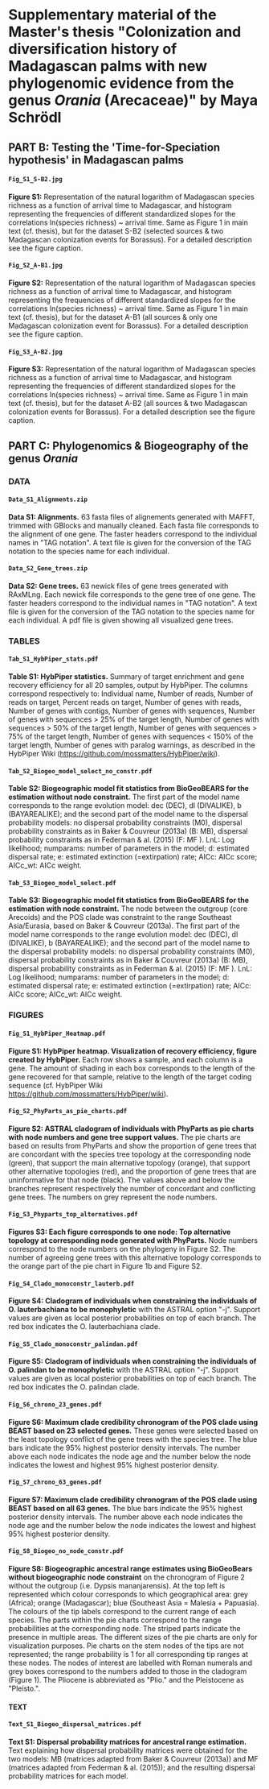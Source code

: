 # Supplementary material of the Master's thesis "Colonization and diversification history of Madagascan palms with new phylogenomic evidence from the genus *Orania* (Arecaceae)" by Maya Schrödl


## PART B: Testing the 'Time-for-Speciation hypothesis' in Madagascan palms

#### **`Fig_S1_S-B2.jpg`**

**Figure S1:** Representation of the natural logarithm of Madagascan species richness
as a function of arrival time to Madagascar, and histogram representing
the frequencies of different standardized slopes for the correlations ln(species richness) ~ arrival time. Same as Figure 1 in main text (cf. thesis), but for the dataset S-B2 (selected sources & two Madagascan colonization events for Borassus). For a detailed description see the figure caption.

#### **`Fig_S2_A-B1.jpg`**

**Figure S2:** Representation of the natural logarithm of Madagascan species richness
as a function of arrival time to Madagascar, and histogram representing
the frequencies of different standardized slopes for the correlations ln(species richness) ~ arrival time. Same as Figure 1 in main text (cf. thesis), but for the dataset A-B1 (all sources & only one Madagascan colonization event for Borassus). For a detailed description see the figure caption.

#### **`Fig_S3_A-B2.jpg`**

**Figure S3:** Representation of the natural logarithm of Madagascan species richness
as a function of arrival time to Madagascar, and histogram representing
the frequencies of different standardized slopes for the correlations ln(species richness) ~ arrival time. Same as Figure 1 in main text (cf. thesis), but for the dataset A-B2 (all sources & two Madagascan colonization events for Borassus). For a detailed description see the figure caption.


## PART C: Phylogenomics & Biogeography of the genus *Orania*

### DATA

#### **`Data_S1_Alignments.zip`**

**Data S1: Alignments.** 63 fasta files of alignements generated with MAFFT,
trimmed with GBlocks and manually cleaned. Each fasta file corresponds to the
alignment of one gene. The faster headers correspond to the individual names in
"TAG notation". A text file is given for the conversion of the TAG notation to the
species name for each individual.

#### **`Data_S2_Gene_trees.zip`**

**Data S2: Gene trees.** 63 newick files of gene trees generated with RAxMLng.
Each newick file corresponds to the gene tree of one gene. The faster headers
correspond to the individual names in "TAG notation". A text file is given for the
conversion of the TAG notation to the species name for each individual. A pdf file
is given showing all visualized gene trees.


### TABLES

#### **`Tab_S1_HybPiper_stats.pdf`**

**Table S1: HybPiper statistics.** Summary of target enrichment and gene recovery
efficiency for all 20 samples, output by HybPiper. The columns correspond
respectively to: Individual name, Number of reads, Number of reads on target, Percent
reads on target, Number of genes with reads, Number of genes with contigs,
Number of genes with sequences, Number of genes with sequences > 25% of the
target length, Number of genes with sequences > 50% of the target length, Number
of genes with sequences > 75% of the target length, Number of genes with sequences
$\lt$ 150% of the target length, Number of genes with paralog warnings, as described
in the HybPiper Wiki (https://github.com/mossmatters/HybPiper/wiki).

#### **`Tab_S2_Biogeo_model_select_no_constr.pdf`**

**Table S2: Biogeographic model fit statistics from BioGeoBEARS for the
estimation without node constraint.** The first part of the model name corresponds
to the range evolution model: dec (DEC), dl (DIVALIKE), b (BAYAREALIKE);
and the second part of the model name to the dispersal probability models:
no dispersal probability constraints (M0), dispersal probability constraints as in
Baker & Couvreur (2013a) (B: MB), dispersal probability constraints as in Federman
& al. (2015) (F: MF ). LnL: Log likelihood; numparams: number of parameters
in the model; d: estimated dispersal rate; e: estimated extinction (=extirpation)
rate; AICc: AICc score; AICc_wt: AICc weight.

#### **`Tab_S3_Biogeo_model_select.pdf`**

**Table S3: Biogeographic model fit statistics from BioGeoBEARS for the
estimation with node constraint.** The node between the outgroup (core Arecoids)
and the POS clade was constraint to the range Southeast Asia/Eurasia, based
on Baker & Couvreur (2013a). The first part of the model name corresponds to the
range evolution model: dec (DEC), dl (DIVALIKE), b (BAYAREALIKE); and the
second part of the model name to the dispersal probability models: no dispersal
probability constraints (M0), dispersal probability constraints as in Baker & Couvreur
(2013a) (B: MB), dispersal probability constraints as in Federman & al. (2015)
(F: MF ). LnL: Log likelihood; numparams: number of parameters in the model; d:
estimated dispersal rate; e: estimated extinction (=extirpation) rate; AICc: AICc
score; AICc_wt: AICc weight.

### FIGURES

#### **`Fig_S1_HybPiper_Heatmap.pdf`**

**Figure S1: HybPiper heatmap. Visualization of recovery efficiency, figure created
by HybPiper.** Each row shows a sample, and each column is a gene. The
amount of shading in each box corresponds to the length of the gene recovered for
that sample, relative to the length of the target coding sequence (cf. HybPiper Wiki
https://github.com/mossmatters/HybPiper/wiki).

#### **`Fig_S2_PhyParts_as_pie_charts.pdf`**

**Figure S2: ASTRAL cladogram of individuals with PhyParts as pie charts
with node numbers and gene tree support values.** The pie charts are based
on results from PhyParts and show the proportion of gene trees that are concordant
with the species tree topology at the corresponding node (green), that support the
main alternative topology (orange), that support other alternative topologies (red),
and the proportion of gene trees that are uninformative for that node (black). The
values above and below the branches represent respectively the number of concordant
and conflicting gene trees. The numbers on grey represent the node numbers.


#### **`Fig_S3_Phyparts_top_alternatives.pdf`**

**Figures S3: Each figure corresponds to one node: Top alternative topology
at corresponding node generated with PhyParts.** Node numbers correspond
to the node numbers on the phylogeny in Figure S2. The number of agreeing
gene trees with this alternative topology corresponds to the orange part of the pie
chart in Figure 1b and Figure S2.


#### **`Fig_S4_Clado_monoconstr_lauterb.pdf`**

**Figure S4: Cladogram of individuals when constraining the individuals
of O. lauterbachiana to be monophyletic** with the ASTRAL option "-j".
Support values are given as local posterior probabilities on top of each branch. The
red box indicates the O. lauterbachiana clade.

#### **`Fig_S5_Clado_monoconstr_palindan.pdf`**

**Figure S5: Cladogram of individuals when constraining the individuals of
O. palindan to be monophyletic** with the ASTRAL option "-j". Support
values are given as local posterior probabilities on top of each branch. The red box
indicates the O. palindan clade.

#### **`Fig_S6_chrono_23_genes.pdf`**

**Figure S6: Maximum clade credibility chronogram of the POS clade using
BEAST based on 23 selected genes.** These genes were selected based on the
least topology conflict of the gene trees with the species tree. The blue bars indicate
the 95% highest posterior density intervals. The number above each node indicates
the node age and the number below the node indicates the lowest and highest 95%
highest posterior density.


#### **`Fig_S7_chrono_63_genes.pdf`**

**Figure S7: Maximum clade credibility chronogram of the POS clade using
BEAST based on all 63 genes.** The blue bars indicate the 95% highest
posterior density intervals. The number above each node indicates the node age and
the number below the node indicates the lowest and highest 95% highest posterior
density.

#### **`Fig_S8_Biogeo_no_node_constr.pdf`**

**Figure S8: Biogeographic ancestral range estimates using BioGeoBears
without biogeographic node constraint** on the chronogram of Figure 2 without
the outgroup (i.e. Dypsis mananjarensis). At the top left is represented which colour
corresponds to which geographical area: grey (Africa); orange (Madagascar); blue
(Southeast Asia = Malesia + Papuasia). The colours of the tip labels correspond
to the current range of each species. The parts within the pie charts correspond
to the range probabilities at the corresponding node. The striped parts indicate
the presence in multiple areas. The different sizes of the pie charts are only for
visualization purposes. Pie charts on the stem nodes of the tips are not represented;
the range probability is 1 for all corresponding tip ranges at these nodes. The nodes
of interest are labelled with Roman numerals and grey boxes correspond to the
numbers added to those in the cladogram (Figure 1). The Pliocene is abbreviated
as "Plio." and the Pleistocene as "Pleisto.".

#### TEXT

#### **`Text_S1_Biogeo_dispersal_matrices.pdf`**

**Text S1: Dispersal probability matrices for ancestral range estimation.**
Text explaining how dispersal probability matrices were obtained for the two models:
MB (matrices adapted from Baker & Couvreur (2013a)) and MF (matrices adapted
from Federman & al. (2015)); and the resulting dispersal probability matrices for
each model.